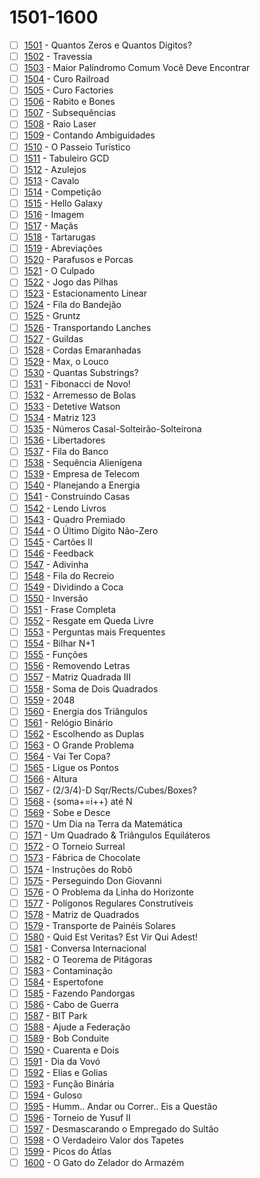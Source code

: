 # 1501-1600

  - [ ] [1501](https://www.urionlinejudge.com.br/judge/pt/problems/view/1501) - Quantos Zeros e Quantos Dígitos?
  - [ ] [1502](https://www.urionlinejudge.com.br/judge/pt/problems/view/1502) - Travessia
  - [ ] [1503](https://www.urionlinejudge.com.br/judge/pt/problems/view/1503) - Maior Palíndromo Comum Você Deve Encontrar
  - [ ] [1504](https://www.urionlinejudge.com.br/judge/pt/problems/view/1504) - Curo Railroad
  - [ ] [1505](https://www.urionlinejudge.com.br/judge/pt/problems/view/1505) - Curo Factories
  - [ ] [1506](https://www.urionlinejudge.com.br/judge/pt/problems/view/1506) - Rabito e Bones
  - [ ] [1507](https://www.urionlinejudge.com.br/judge/pt/problems/view/1507) - Subsequências
  - [ ] [1508](https://www.urionlinejudge.com.br/judge/pt/problems/view/1508) - Raio Laser
  - [ ] [1509](https://www.urionlinejudge.com.br/judge/pt/problems/view/1509) - Contando Ambiguidades
  - [ ] [1510](https://www.urionlinejudge.com.br/judge/pt/problems/view/1510) - O Passeio Turístico
  - [ ] [1511](https://www.urionlinejudge.com.br/judge/pt/problems/view/1511) - Tabuleiro GCD
  - [ ] [1512](https://www.urionlinejudge.com.br/judge/pt/problems/view/1512) - Azulejos
  - [ ] [1513](https://www.urionlinejudge.com.br/judge/pt/problems/view/1513) - Cavalo
  - [ ] [1514](https://www.urionlinejudge.com.br/judge/pt/problems/view/1514) - Competição
  - [ ] [1515](https://www.urionlinejudge.com.br/judge/pt/problems/view/1515) - Hello Galaxy
  - [ ] [1516](https://www.urionlinejudge.com.br/judge/pt/problems/view/1516) - Imagem
  - [ ] [1517](https://www.urionlinejudge.com.br/judge/pt/problems/view/1517) - Maçãs
  - [ ] [1518](https://www.urionlinejudge.com.br/judge/pt/problems/view/1518) - Tartarugas
  - [ ] [1519](https://www.urionlinejudge.com.br/judge/pt/problems/view/1519) - Abreviações
  - [ ] [1520](https://www.urionlinejudge.com.br/judge/pt/problems/view/1520) - Parafusos e Porcas
  - [ ] [1521](https://www.urionlinejudge.com.br/judge/pt/problems/view/1521) - O Culpado
  - [ ] [1522](https://www.urionlinejudge.com.br/judge/pt/problems/view/1522) - Jogo das Pilhas
  - [ ] [1523](https://www.urionlinejudge.com.br/judge/pt/problems/view/1523) - Estacionamento Linear
  - [ ] [1524](https://www.urionlinejudge.com.br/judge/pt/problems/view/1524) - Fila do Bandejão
  - [ ] [1525](https://www.urionlinejudge.com.br/judge/pt/problems/view/1525) - Gruntz
  - [ ] [1526](https://www.urionlinejudge.com.br/judge/pt/problems/view/1526) - Transportando Lanches
  - [ ] [1527](https://www.urionlinejudge.com.br/judge/pt/problems/view/1527) - Guildas
  - [ ] [1528](https://www.urionlinejudge.com.br/judge/pt/problems/view/1528) - Cordas Emaranhadas
  - [ ] [1529](https://www.urionlinejudge.com.br/judge/pt/problems/view/1529) - Max, o Louco
  - [ ] [1530](https://www.urionlinejudge.com.br/judge/pt/problems/view/1530) - Quantas Substrings?
  - [ ] [1531](https://www.urionlinejudge.com.br/judge/pt/problems/view/1531) - Fibonacci de Novo!
  - [ ] [1532](https://www.urionlinejudge.com.br/judge/pt/problems/view/1532) - Arremesso de Bolas
  - [ ] [1533](https://www.urionlinejudge.com.br/judge/pt/problems/view/1533) - Detetive Watson
  - [ ] [1534](https://www.urionlinejudge.com.br/judge/pt/problems/view/1534) - Matriz 123
  - [ ] [1535](https://www.urionlinejudge.com.br/judge/pt/problems/view/1535) - Números Casal-Solteirão-Solteirona
  - [ ] [1536](https://www.urionlinejudge.com.br/judge/pt/problems/view/1536) - Libertadores
  - [ ] [1537](https://www.urionlinejudge.com.br/judge/pt/problems/view/1537) - Fila do Banco
  - [ ] [1538](https://www.urionlinejudge.com.br/judge/pt/problems/view/1538) - Sequência Alienígena
  - [ ] [1539](https://www.urionlinejudge.com.br/judge/pt/problems/view/1539) - Empresa de Telecom
  - [ ] [1540](https://www.urionlinejudge.com.br/judge/pt/problems/view/1540) - Planejando a Energia
  - [ ] [1541](https://www.urionlinejudge.com.br/judge/pt/problems/view/1541) - Construindo Casas
  - [ ] [1542](https://www.urionlinejudge.com.br/judge/pt/problems/view/1542) - Lendo Livros
  - [ ] [1543](https://www.urionlinejudge.com.br/judge/pt/problems/view/1543) - Quadro Premiado
  - [ ] [1544](https://www.urionlinejudge.com.br/judge/pt/problems/view/1544) - O Último Dígito Não-Zero
  - [ ] [1545](https://www.urionlinejudge.com.br/judge/pt/problems/view/1545) - Cartões II
  - [ ] [1546](https://www.urionlinejudge.com.br/judge/pt/problems/view/1546) - Feedback
  - [ ] [1547](https://www.urionlinejudge.com.br/judge/pt/problems/view/1547) - Adivinha
  - [ ] [1548](https://www.urionlinejudge.com.br/judge/pt/problems/view/1548) - Fila do Recreio
  - [ ] [1549](https://www.urionlinejudge.com.br/judge/pt/problems/view/1549) - Dividindo a Coca
  - [ ] [1550](https://www.urionlinejudge.com.br/judge/pt/problems/view/1550) - Inversão
  - [ ] [1551](https://www.urionlinejudge.com.br/judge/pt/problems/view/1551) - Frase Completa
  - [ ] [1552](https://www.urionlinejudge.com.br/judge/pt/problems/view/1552) - Resgate em Queda Livre
  - [ ] [1553](https://www.urionlinejudge.com.br/judge/pt/problems/view/1553) - Perguntas mais Frequentes
  - [ ] [1554](https://www.urionlinejudge.com.br/judge/pt/problems/view/1554) - Bilhar N+1
  - [ ] [1555](https://www.urionlinejudge.com.br/judge/pt/problems/view/1555) - Funções
  - [ ] [1556](https://www.urionlinejudge.com.br/judge/pt/problems/view/1556) - Removendo Letras
  - [ ] [1557](https://www.urionlinejudge.com.br/judge/pt/problems/view/1557) - Matriz Quadrada III
  - [ ] [1558](https://www.urionlinejudge.com.br/judge/pt/problems/view/1558) - Soma de Dois Quadrados
  - [ ] [1559](https://www.urionlinejudge.com.br/judge/pt/problems/view/1559) - 2048
  - [ ] [1560](https://www.urionlinejudge.com.br/judge/pt/problems/view/1560) - Energia dos Triângulos
  - [ ] [1561](https://www.urionlinejudge.com.br/judge/pt/problems/view/1561) - Relógio Binário
  - [ ] [1562](https://www.urionlinejudge.com.br/judge/pt/problems/view/1562) - Escolhendo as Duplas
  - [ ] [1563](https://www.urionlinejudge.com.br/judge/pt/problems/view/1563) - O Grande Problema
  - [ ] [1564](https://www.urionlinejudge.com.br/judge/pt/problems/view/1564) - Vai Ter Copa?
  - [ ] [1565](https://www.urionlinejudge.com.br/judge/pt/problems/view/1565) - Ligue os Pontos
  - [ ] [1566](https://www.urionlinejudge.com.br/judge/pt/problems/view/1566) - Altura
  - [ ] [1567](https://www.urionlinejudge.com.br/judge/pt/problems/view/1567) - (2/3/4)-D Sqr/Rects/Cubes/Boxes?
  - [ ] [1568](https://www.urionlinejudge.com.br/judge/pt/problems/view/1568) - {soma+=i++} até N
  - [ ] [1569](https://www.urionlinejudge.com.br/judge/pt/problems/view/1569) - Sobe e Desce
  - [ ] [1570](https://www.urionlinejudge.com.br/judge/pt/problems/view/1570) - Um Dia na Terra da Matemática
  - [ ] [1571](https://www.urionlinejudge.com.br/judge/pt/problems/view/1571) - Um Quadrado &amp; Triângulos Equiláteros
  - [ ] [1572](https://www.urionlinejudge.com.br/judge/pt/problems/view/1572) - O Torneio Surreal
  - [ ] [1573](https://www.urionlinejudge.com.br/judge/pt/problems/view/1573) - Fábrica de Chocolate
  - [ ] [1574](https://www.urionlinejudge.com.br/judge/pt/problems/view/1574) - Instruções do Robô
  - [ ] [1575](https://www.urionlinejudge.com.br/judge/pt/problems/view/1575) - Perseguindo Don Giovanni
  - [ ] [1576](https://www.urionlinejudge.com.br/judge/pt/problems/view/1576) - O Problema da Linha do Horizonte
  - [ ] [1577](https://www.urionlinejudge.com.br/judge/pt/problems/view/1577) - Polígonos Regulares Construtíveis
  - [ ] [1578](https://www.urionlinejudge.com.br/judge/pt/problems/view/1578) - Matriz de Quadrados
  - [ ] [1579](https://www.urionlinejudge.com.br/judge/pt/problems/view/1579) - Transporte de Painéis Solares
  - [ ] [1580](https://www.urionlinejudge.com.br/judge/pt/problems/view/1580) - Quid Est Veritas? Est Vir Qui Adest!
  - [ ] [1581](https://www.urionlinejudge.com.br/judge/pt/problems/view/1581) - Conversa Internacional
  - [ ] [1582](https://www.urionlinejudge.com.br/judge/pt/problems/view/1582) - O Teorema de Pitágoras
  - [ ] [1583](https://www.urionlinejudge.com.br/judge/pt/problems/view/1583) - Contaminação
  - [ ] [1584](https://www.urionlinejudge.com.br/judge/pt/problems/view/1584) - Espertofone
  - [ ] [1585](https://www.urionlinejudge.com.br/judge/pt/problems/view/1585) - Fazendo Pandorgas
  - [ ] [1586](https://www.urionlinejudge.com.br/judge/pt/problems/view/1586) - Cabo de Guerra
  - [ ] [1587](https://www.urionlinejudge.com.br/judge/pt/problems/view/1587) - BIT Park
  - [ ] [1588](https://www.urionlinejudge.com.br/judge/pt/problems/view/1588) - Ajude a Federação
  - [ ] [1589](https://www.urionlinejudge.com.br/judge/pt/problems/view/1589) - Bob Conduite
  - [ ] [1590](https://www.urionlinejudge.com.br/judge/pt/problems/view/1590) - Cuarenta e Dois
  - [ ] [1591](https://www.urionlinejudge.com.br/judge/pt/problems/view/1591) - Dia da Vovó
  - [ ] [1592](https://www.urionlinejudge.com.br/judge/pt/problems/view/1592) - Elias e Golias
  - [ ] [1593](https://www.urionlinejudge.com.br/judge/pt/problems/view/1593) - Função Binária
  - [ ] [1594](https://www.urionlinejudge.com.br/judge/pt/problems/view/1594) - Guloso
  - [ ] [1595](https://www.urionlinejudge.com.br/judge/pt/problems/view/1595) - Humm.. Andar ou Correr.. Eis a Questão
  - [ ] [1596](https://www.urionlinejudge.com.br/judge/pt/problems/view/1596) - Torneio de Yusuf II
  - [ ] [1597](https://www.urionlinejudge.com.br/judge/pt/problems/view/1597) - Desmascarando o Empregado do Sultão
  - [ ] [1598](https://www.urionlinejudge.com.br/judge/pt/problems/view/1598) - O Verdadeiro Valor dos Tapetes
  - [ ] [1599](https://www.urionlinejudge.com.br/judge/pt/problems/view/1599) - Picos do Átlas
  - [ ] [1600](https://www.urionlinejudge.com.br/judge/pt/problems/view/1600) - O Gato do Zelador do Armazém